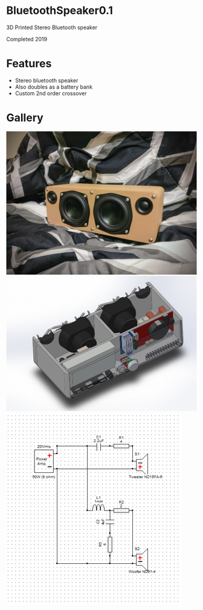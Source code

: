 # BluetoothSpeaker0.1
3D Printed Stereo Bluetooth speaker

Completed 2019

# Features
- Stereo bluetooth speaker
- Also doubles as a battery bank
- Custom 2nd order crossover

# Gallery
![img](Images/irl.jpg)
![img](Images/internal.PNG)
![img](Crossover/crossoverv2.PNG)
